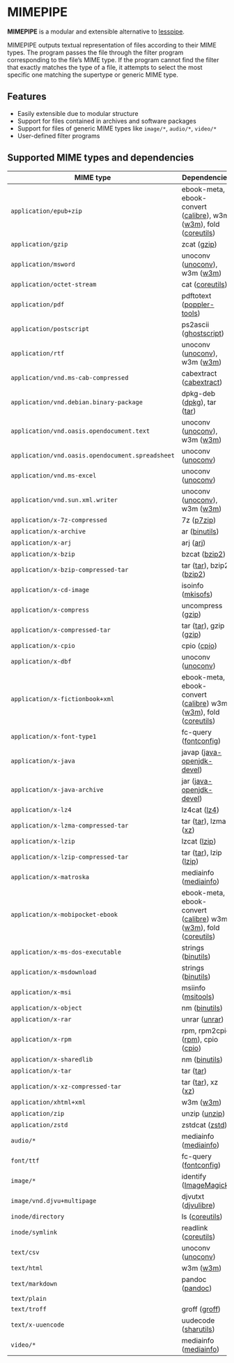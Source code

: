# MIMEPIPE

**MIMEPIPE** is a modular and extensible alternative to [lesspipe](https://github.com/wofr06/lesspipe).

MIMEPIPE outputs textual representation of files according to their MIME types.
The program passes the file through the filter program corresponding to the
file’s MIME type. If the program cannot find the filter that exactly matches
the type of a file, it attempts to select the most specific one matching the
supertype or generic MIME type.

## Features

* Easily extensible due to modular structure
* Support for files contained in archives and software packages
* Support for files of generic MIME types like `image/*`, `audio/*`, `video/*`
* User-defined filter programs

## Supported MIME types and dependencies

MIME type | Dependencies
--------- | ------------
`application/epub+zip` | ebook-meta, ebook-convert ([calibre](https://calibre-ebook.com/calibre)), w3m ([w3m](http://w3m.sourceforge.net/)), fold ([coreutils](http://www.gnu.org/software/coreutils/))
`application/gzip` | zcat ([gzip](http://www.gnu.org/software/gzip/))
`application/msword` | unoconv ([unoconv](http://dag.wieers.com/home-made/unoconv/)), w3m ([w3m](http://w3m.sourceforge.net/))
`application/octet-stream` | cat ([coreutils](http://www.gnu.org/software/coreutils/))
`application/pdf` | pdftotext ([poppler-tools](https://poppler.freedesktop.org/))
`application/postscript` | ps2ascii ([ghostscript](https://www.ghostscript.com/))
`application/rtf` | unoconv ([unoconv](http://dag.wieers.com/home-made/unoconv/)), w3m ([w3m](http://w3m.sourceforge.net/))
`application/vnd.ms-cab-compressed` | cabextract ([cabextract](http://www.cabextract.org.uk/))
`application/vnd.debian.binary-package` | dpkg-deb ([dpkg](http://www.debian.org)), tar ([tar](https://www.gnu.org/software/tar/))
`application/vnd.oasis.opendocument.text` | unoconv ([unoconv](http://dag.wieers.com/home-made/unoconv/)), w3m ([w3m](http://w3m.sourceforge.net/))
`application/vnd.oasis.opendocument.spreadsheet` | unoconv ([unoconv](http://dag.wieers.com/home-made/unoconv/))
`application/vnd.ms-excel` | unoconv ([unoconv](http://dag.wieers.com/home-made/unoconv/))
`application/vnd.sun.xml.writer` | unoconv ([unoconv](http://dag.wieers.com/home-made/unoconv/)), w3m ([w3m](http://w3m.sourceforge.net/))
`application/x-7z-compressed` | 7z ([p7zip](http://p7zip.sourceforge.net/))
`application/x-archive` | ar ([binutils](http://www.gnu.org/software/binutils/))
`application/x-arj` | arj ([arj](http://arj.sourceforge.net/))
`application/x-bzip` | bzcat ([bzip2](http://www.bzip.org/))
`application/x-bzip-compressed-tar` | tar ([tar](https://www.gnu.org/software/tar/)), bzip2 ([bzip2](http://www.bzip.org/))
`application/x-cd-image` | isoinfo ([mkisofs](http://cdrtools.sourceforge.net/private/cdrecord.html))
`application/x-compress` | uncompress ([gzip](http://www.gnu.org/software/gzip/))
`application/x-compressed-tar` | tar ([tar](https://www.gnu.org/software/tar/)), gzip ([gzip](http://www.gnu.org/software/gzip/))
`application/x-cpio` | cpio ([cpio](http://www.gnu.org/software/cpio/cpio.html))
`application/x-dbf` | unoconv ([unoconv](http://dag.wieers.com/home-made/unoconv/))
`application/x-fictionbook+xml` | ebook-meta, ebook-convert ([calibre](https://calibre-ebook.com/calibre)) w3m ([w3m](http://w3m.sourceforge.net/)), fold ([coreutils](http://www.gnu.org/software/coreutils/))
`application/x-font-type1` | fc-query ([fontconfig](http://fontconfig.org/))
`application/x-java` | javap ([java-openjdk-devel](https://openjdk.java.net/))
`application/x-java-archive` | jar ([java-openjdk-devel](https://openjdk.java.net/))
`application/x-lz4` | lz4cat ([lz4](http://lz4.org/))
`application/x-lzma-compressed-tar` | tar ([tar](https://www.gnu.org/software/tar/)), lzma ([xz](http://tukaani.org/xz/))
`application/x-lzip` | lzcat ([lzip](https://www.nongnu.org/lzip/lzip.html))
`application/x-lzip-compressed-tar` | tar ([tar](https://www.gnu.org/software/tar/)), lzip ([lzip](https://www.nongnu.org/lzip/lzip.html))
`application/x-matroska` | mediainfo ([mediainfo](https://mediaarea.net))
`application/x-mobipocket-ebook` | ebook-meta, ebook-convert ([calibre](https://calibre-ebook.com/calibre)) w3m ([w3m](http://w3m.sourceforge.net/)), fold ([coreutils](http://www.gnu.org/software/coreutils/))
`application/x-ms-dos-executable` | strings ([binutils](http://www.gnu.org/software/binutils/))
`application/x-msdownload` | strings ([binutils](http://www.gnu.org/software/binutils/))
`application/x-msi` | msiinfo ([msitools](https://wiki.gnome.org/msitools))
`application/x-object` | nm ([binutils](http://www.gnu.org/software/binutils/))
`application/x-rar` | unrar ([unrar](http://www.rarlab.com))
`application/x-rpm` | rpm, rpm2cpio ([rpm](http://rpm.org/)), cpio ([cpio](http://www.gnu.org/software/cpio/cpio.html))
`application/x-sharedlib` | nm ([binutils](http://www.gnu.org/software/binutils/))
`application/x-tar` | tar ([tar](https://www.gnu.org/software/tar/))
`application/x-xz-compressed-tar` | tar ([tar](https://www.gnu.org/software/tar/)), xz ([xz](http://tukaani.org/xz/))
`application/xhtml+xml` | w3m ([w3m](http://w3m.sourceforge.net/))
`application/zip` | unzip ([unzip](http://www.info-zip.org/))
`application/zstd` | zstdcat ([zstd](https://github.com/facebook/zstd))
`audio/*` | mediainfo ([mediainfo](https://mediaarea.net))
`font/ttf` | fc-query ([fontconfig](http://fontconfig.org/))
`image/*` | identify ([ImageMagick](http://www.imagemagick.org))
`image/vnd.djvu+multipage` | djvutxt ([djvulibre](http://djvu.sourceforge.net))
`inode/directory` | ls ([coreutils](http://www.gnu.org/software/coreutils/))
`inode/symlink` | readlink ([coreutils](http://www.gnu.org/software/coreutils/))
`text/csv` | unoconv ([unoconv](http://dag.wieers.com/home-made/unoconv/))
`text/html` | w3m ([w3m](http://w3m.sourceforge.net/))
`text/markdown` | pandoc ([pandoc](https://hackage.haskell.org/package/pandoc))
`text/plain` |
`text/troff` | groff ([groff](http://www.gnu.org/software/groff/groff.html))
`text/x-uuencode` | uudecode ([sharutils](http://www.gnu.org/software/sharutils))
`video/*` | mediainfo ([mediainfo](https://mediaarea.net))
